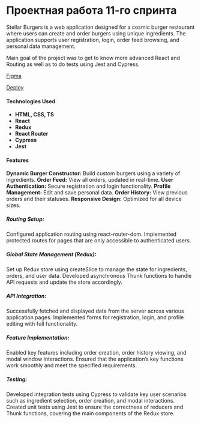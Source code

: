 # Проектная работа 11-го спринта

Stellar Burgers is a web application designed for a cosmic burger restaurant where users can create and order burgers using unique ingredients. The application supports user registration, login, order feed browsing, and personal data management.

Main goal of the project was to get to know more advanced React and Routing as well as to do tests using Jest and Cypress.

[Figma](<https://www.figma.com/file/vIywAvqfkOIRWGOkfOnReY/React-Fullstack_-Проектные-задачи-(3-месяца)_external_link?type=design&node-id=0-1&mode=design>)

[Deploy](https://burger-store-project.netlify.app/)

#### Technologies Used

- **HTML, CSS, TS**
- **React**
- **Redux**
- **React Router**
- **Cypress**
- **Jest**

#### Features

**Dynamic Burger Constructor:** Build custom burgers using a variety of ingredients.
**Order Feed:** View all orders, updated in real-time.
**User Authentication:** Secure registration and login functionality.
**Profile Management:** Edit and save personal data.
**Order History:** View previous orders and their statuses.
**Responsive Design:** Optimized for all device sizes.

##### Routing Setup:

Configured application routing using react-router-dom.
Implemented protected routes for pages that are only accessible to authenticated users.

##### Global State Management (Redux):

Set up Redux store using createSlice to manage the state for ingredients, orders, and user data.
Developed asynchronous Thunk functions to handle API requests and update the store accordingly.

##### API Integration:

Successfully fetched and displayed data from the server across various application pages.
Implemented forms for registration, login, and profile editing with full functionality.

##### Feature Implementation:

Enabled key features including order creation, order history viewing, and modal window interactions.
Ensured that the application’s key functions work smoothly and meet the specified requirements.

##### Testing:

Developed integration tests using Cypress to validate key user scenarios such as ingredient selection, order creation, and modal interactions.
Created unit tests using Jest to ensure the correctness of reducers and Thunk functions, covering the main components of the Redux store.

